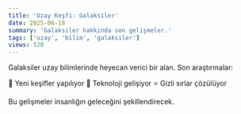 ```yaml
---
title: 'Uzay Keşfi: Galaksiler'
date: 2025-06-18
summary: 'Galaksiler hakkında son gelişmeler.'
tags: ['uzay', 'bilim', 'galaksiler']
views: 528
---
```


Galaksiler uzay bilimlerinde heyecan verici bir alan. Son araştırmalar:

🚀 Yeni keşifler yapılıyor
🌌 Teknoloji gelişiyor
⭐ Gizli sırlar çözülüyor

Bu gelişmeler insanlığın geleceğini şekillendirecek.